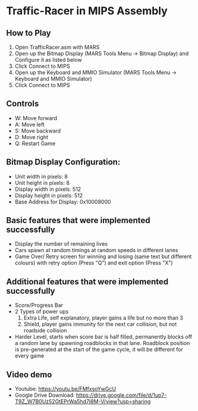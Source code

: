 # Traffic-Racer in MIPS Assembly

## How to Play
1. Open TrafficRacer.asm with MARS 
2. Open up the Bitmap Display (MARS Tools Menu -> Bitmap Display) and Configure it as listed below
4. Click Connect to MIPS
3. Open up the Keyboard and MMIO Simulator (MARS Tools Menu -> Keyboard and MMIO Simulator) 
5. Click Connect to MIPS

## Controls
- W: Move forward
- A: Move left
- S: Move backward
- D: Move right
- Q: Restart Game

## Bitmap Display Configuration: 
 - Unit width in pixels: 8 
 - Unit height in pixels: 8 
 - Display width in pixels: 512 
 - Display height in pixels: 512 
 - Base Address for Display: 0x10008000 

## Basic features that were implemented successfully 
 -  Display the number of remaining lives
 -  Cars spawn at random timings at random speeds in different lanes 
 -  Game Over/ Retry screen for winning and losing (same text but different colours)
    with retry option (Press "Q") and exit option (Press "X")
 
## Additional features that were implemented successfully 
 - Score/Progress Bar
 - 2 Types of power ups
	1. Extra Life, self explanatory, player gains a life but no more than 3
	2. Shield, player gains immunity for the next car collision, but not roadside collision
 - Harder Level, starts when score bar is half filled, permanently blocks off a random lane by spawning roadblocks 
   in that lane. Roadblock position is pre-generated at the start of the game cycle, it will be different for every game

## Video demo 
 - Youtube: https://youtu.be/FMfxsoYwGcU
 - Google Drive Download: https://drive.google.com/file/d/1up7-T9Z_W7B0Uz52GtEPrWa5hd7I8M-V/view?usp=sharing
